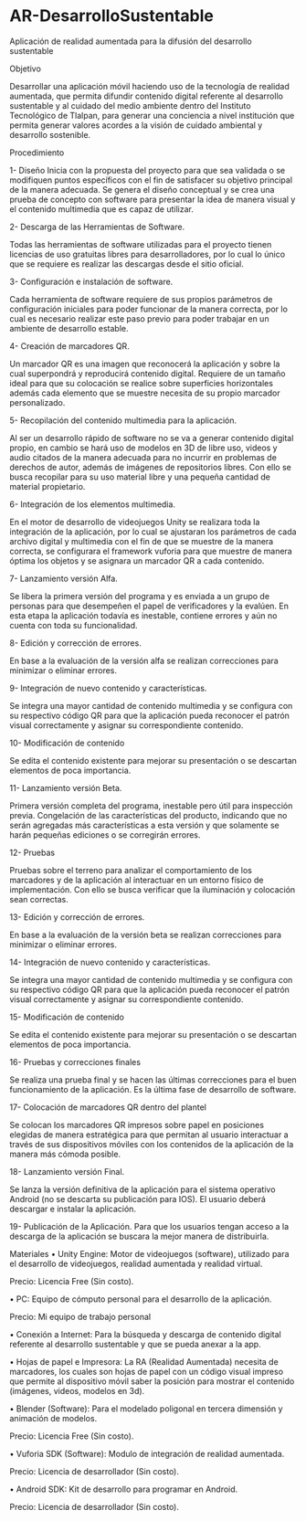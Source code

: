 # AR-DesarrolloSustentable
Aplicación de realidad aumentada para la difusión del desarrollo sustentable

Objetivo

Desarrollar una aplicación móvil haciendo uso de la tecnología de realidad aumentada, que permita difundir contenido digital referente al desarrollo sustentable y al cuidado del medio ambiente dentro del Instituto Tecnológico de Tlalpan, para generar una conciencia a nivel institución que permita generar valores acordes a la visión de cuidado ambiental y desarrollo sostenible.

Procedimiento

1-	Diseño
Inicia con la propuesta del proyecto para que sea validada o se modifiquen puntos específicos con el fin de satisfacer su objetivo principal de la manera adecuada. Se genera el diseño conceptual y se crea una prueba de concepto con software para presentar la idea de manera visual y el contenido multimedia que es capaz de utilizar.

2-	Descarga de las Herramientas de Software.

Todas las herramientas de software utilizadas para el proyecto tienen licencias de uso gratuitas libres para desarrolladores, por lo cual lo único que se requiere es realizar las descargas desde el sitio oficial.

3-	Configuración e instalación de software.

Cada herramienta de software requiere de sus propios parámetros de configuración iniciales para poder funcionar de la manera correcta, por lo cual es necesario realizar este paso previo para poder trabajar en un ambiente de desarrollo estable.

4-	Creación de marcadores QR.

Un marcador QR es una imagen que reconocerá la aplicación y sobre la cual superpondrá y reproducirá contenido digital. Requiere de un tamaño ideal para que su colocación se realice sobre superficies horizontales además cada elemento que se muestre necesita de su propio marcador personalizado.

5-	Recopilación del contenido multimedia para la aplicación.

Al ser un desarrollo rápido de software no se va a generar contenido digital propio, en cambio se hará uso de modelos en 3D de libre uso, videos y audio citados de la manera adecuada para no incurrir en problemas de derechos de autor, además de imágenes de repositorios libres. Con ello se busca recopilar para su uso material libre y una pequeña cantidad de material propietario.

6-	Integración de los elementos multimedia.

En el motor de desarrollo de videojuegos Unity se realizara toda la integración de la aplicación, por lo cual se ajustaran los parámetros de cada archivo digital y multimedia con el fin de que se muestre de la manera correcta, se configurara el framework vuforia para que muestre de manera óptima los objetos y se asignara un marcador QR a cada contenido.

7-	Lanzamiento versión Alfa.

Se libera la primera versión del programa y es enviada a un grupo de personas para que desempeñen el papel de verificadores y la evalúen.
En esta etapa la aplicación todavía es inestable, contiene errores y aún no cuenta con toda su funcionalidad.

8-	Edición y corrección de errores.

En base a la evaluación de la versión alfa se realizan correcciones para minimizar o eliminar errores.

9-	Integración de nuevo contenido y características.

Se integra una mayor cantidad de contenido multimedia y se configura con su respectivo código QR para que la aplicación pueda reconocer el patrón visual correctamente y asignar su correspondiente contenido.

10-	Modificación de contenido

Se edita el contenido existente para mejorar su presentación o se descartan elementos de poca importancia.

11-	Lanzamiento versión Beta.

Primera versión completa del programa, inestable pero útil para inspección previa. Congelación de las características del producto, indicando que no serán agregadas más características a esta versión y que solamente se harán pequeñas ediciones o se corregirán errores.

12-	Pruebas

Pruebas sobre el terreno para analizar el comportamiento de los marcadores y de la aplicación al interactuar en un entorno físico de implementación. Con ello se busca verificar que la iluminación y colocación sean correctas.

13-	Edición y corrección de errores.

En base a la evaluación de la versión beta se realizan correcciones para minimizar o eliminar errores.

14-	Integración de nuevo contenido y características.

Se integra una mayor cantidad de contenido multimedia y se configura con su respectivo código QR para que la aplicación pueda reconocer el patrón visual correctamente y asignar su correspondiente contenido.

15-	Modificación de contenido

Se edita el contenido existente para mejorar su presentación o se descartan elementos de poca importancia.

16-	Pruebas y correcciones finales

Se realiza una prueba final y se hacen las últimas correcciones para el buen funcionamiento de la aplicación. Es la última fase de desarrollo de software.

17-	Colocación de marcadores QR dentro del plantel

Se colocan los marcadores QR impresos sobre papel en posiciones elegidas de manera estratégica para que permitan al usuario interactuar a través de sus dispositivos móviles con los contenidos de la aplicación de la manera más cómoda posible.

18-	Lanzamiento versión Final.

Se lanza la versión definitiva de la aplicación para el sistema operativo Android (no se descarta su publicación para IOS). El usuario deberá descargar e instalar la aplicación.

19-	Publicación de la Aplicación.
Para que los usuarios tengan acceso a la descarga de la aplicación se buscara la mejor manera de distribuirla.


Materiales
•	Unity Engine: Motor de videojuegos (software), utilizado para el desarrollo de videojuegos, realidad aumentada y realidad virtual.

Precio: Licencia Free (Sin costo).

•	PC: Equipo de cómputo personal para el desarrollo de la aplicación.

Precio: Mi equipo de trabajo personal

•	Conexión a Internet: Para la búsqueda y descarga de contenido digital referente al desarrollo sustentable y que se pueda anexar a la app.

•	Hojas de papel e Impresora: La RA (Realidad Aumentada) necesita de marcadores, los cuales son hojas de papel con un código visual impreso que permite al dispositivo móvil saber la posición para mostrar el contenido (imágenes, videos, modelos en 3d).

•	Blender (Software): Para el modelado poligonal en tercera dimensión y animación de modelos.

Precio: Licencia Free (Sin costo).


•	Vuforia SDK (Software): Modulo de integración de realidad aumentada.

Precio: Licencia de desarrollador (Sin costo).

•	Android SDK: Kit de desarrollo para programar en Android.

Precio: Licencia de desarrollador (Sin costo).

